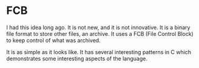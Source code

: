 # FCB

I had this idea long ago. It is not new, and it is not innovative. It
is a binary file format to store other files, an archive. It uses a
FCB (File Control Block) to keep control of what was archived.

It is as simple as it looks like. It has several interesting patterns
in C which demonstrates some interesting aspects of the language.
